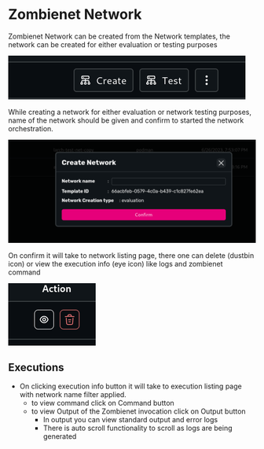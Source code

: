 # Zombienet Network

Zombienet Network can be created from the Network templates, the network can be created for either evaluation or testing purposes

![network_create_buttons](../assets/network_create_buttons.png)

While creating a network for either evaluation or network testing purposes, name of the network should be given and confirm to started the network orchestration.

![network_create_dialog](../assets/network_create_dialog.png)

On confirm it will take to network listing page, there one can delete (dustbin icon) or view the execution info (eye icon) like logs and zombienet command

![network_operations](../assets/network_operations.png)

## Executions

- On clicking execution info button it will take to execution listing page with network name filter applied.
  - to view command click on Command button
  - to view Output of the Zombienet invocation click on Output button
    - In output you can view standard output and error logs
    - There is auto scroll functionality to scroll as logs are being generated